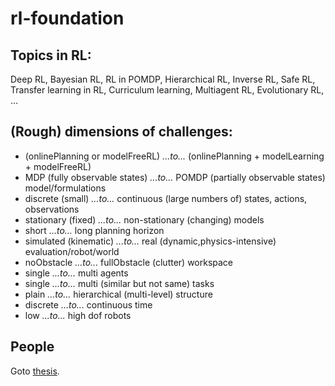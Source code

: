 # rl-foundation

## Topics in RL:
Deep RL,
Bayesian RL,
RL in POMDP,
Hierarchical RL,
Inverse RL,
Safe RL,
Transfer learning in RL,
Curriculum learning,
Multiagent RL,
Evolutionary RL,
...

## (Rough) dimensions of challenges:
* (onlinePlanning or modelFreeRL) _...to..._ (onlinePlanning + modelLearning + modelFreeRL)
* MDP (fully observable states) _...to..._ POMDP (partially observable states) model/formulations
* discrete (small) _...to..._ continuous (large numbers of) states, actions, observations
* stationary (fixed) _...to..._ non-stationary (changing) models
* short _...to..._ long planning horizon
* simulated (kinematic) _...to..._ real (dynamic,physics-intensive) evaluation/robot/world
* noObstacle _...to..._ fullObstacle (clutter) workspace
* single _...to..._ multi agents
* single _...to..._ multi (similar but not same) tasks
* plain _...to..._ hierarchical (multi-level) structure
* discrete _...to..._ continuous time
* low _...to..._ high dof robots

## People
Goto [thesis](https://github.com/tttor/rl-foundation/tree/master/thesis).
